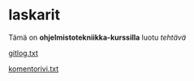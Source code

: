 # laskarit
Tämä on **ohjelmistotekniikka-kurssilla** luotu *tehtävä*

[gitlog.txt](https://github.com/mseppi/ot-harjoitustyo/blob/main/laskarit/viikko1/gitlog.txt)

[komentorivi.txt](https://github.com/mseppi/ot-harjoitustyo/blob/main/laskarit/viikko1/komentorivi.txt)
